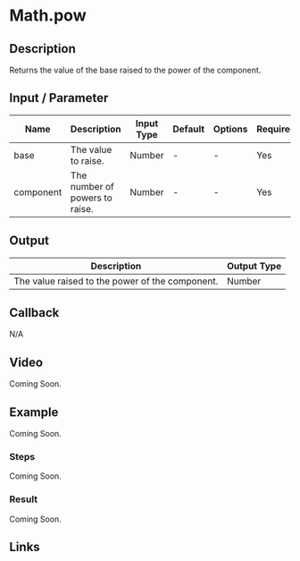 # Math.pow

## Description

Returns the value of the base raised to the power of the component.

## Input / Parameter

| Name | Description | Input Type | Default | Options | Required |
| ------ | ------ | ------ | ------ | ------ | ------ |
| base | The value to raise. | Number | - | - | Yes |
| component | The number of powers to raise. | Number | - | - | Yes |

## Output

| Description | Output Type |
| ------ | ------ |
| The value raised to the power of the component. | Number |

## Callback

N/A

## Video

Coming Soon.

<!-- Format: [![Video]({image-path}?raw=true)]({url-link}) -->

## Example

Coming Soon.

<!-- Share a scenario, like a user requirements. -->

### Steps

Coming Soon.

<!-- Show the steps and share some screenshots.

1. .....

Format: ![]({image-path}?raw=true) -->

### Result

Coming Soon.

<!-- Explain the output.

Format: ![]({image-path}?raw=true) -->

## Links